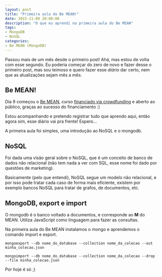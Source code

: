 ```yaml
---
layout: post
title: "Primeira aula do Be MEAN!"
date: 2015-11-09 20:00:00
description: "O que eu aprendi na primeira aula do Be MEAN"
tags:
- MongoDB
- NoSQL
categories:
- Be MEAN (MongoDB)
---
```


Passou mais de um mês desde o primeiro post! Ahá, mas estou de volta com esse segundo. Eu poderia começar do zero de novo e fazer desse o primeiro post, mas sou teimoso e quero fazer esse *diário* dar certo, nem que as atualizações sejam mês a mês.

## Be MEAN!
Dia 9 começou o [Be MEAN](https://github.com/Webschool-io/be-mean-instagram), curso [financiado via crowdfunding](http://dagora.net/be-mean/) e aberto ao público, graças ao sucesso do financiamento :)

Estou acompanhando e pretendo registrar tudo que aprendo aqui, então agora sim, esse diário vai pra frente! Espero...

A primeira aula foi simples, uma introdução ao NoSQL e o mongodb.

## NoSQL
Foi dada uma visão geral sobre o NoSQL, que é um conceito de banco de dados não relacional (não tem nada a ver com SQL, esse nome foi dado por questões de marketing).

Basicamente (pelo que entendi), NoSQL segue um modelo não relacional, e por isso pode tratar cada caso de forma mais eficiente, existem por exemplo bancos NoSQL para tratar de grafos, de documentos, etc.

## MongoDB, export e import
O mongodb é o banco voltado a documentos, e corresponde ao **M** do MEAN. Utiliza JavaScript como linguagem para fazer as consultas.

Na primeira aula do Be MEAN instalamos o mongo e aprendemos o comando import e export.

```
mongoexport --db nome_do_database --collection nome_da_colecao --out minha_colecao.json
```
```
mongoimport --db nome_do_database --collection nome_da_colecao --drop --file minha_colecao.json
```

Por hoje é só ;)
